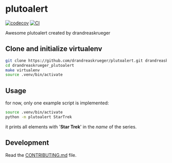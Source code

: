 # plutoalert

[![codecov](https://codecov.io/gh/drandreaskrueger/plutoalert/branch/main/graph/badge.svg?token=plutoalert_token_here)](https://codecov.io/gh/drandreaskrueger/plutoalert)
[![CI](https://github.com/drandreaskrueger/plutoalert/actions/workflows/main.yml/badge.svg)](https://github.com/drandreaskrueger/plutoalert/actions/workflows/main.yml)

Awesome plutoalert created by drandreaskrueger

## Clone and initialize virtualenv

```bash
git clone https://github.com/drandreaskrueger/plutoalert.git drandreaskrueger_plutoalert
cd drandreaskrueger_plutoalert
make virtualenv
source .venv/bin/activate
```

## Usage

for now, only one example script is implemented:

```bash
source .venv/bin/activate
python -m plutoalert StarTrek
```
it prints all elements with '**Star Trek**' in the *name* of the series.

## Development

Read the [CONTRIBUTING.md](CONTRIBUTING.md) file.
